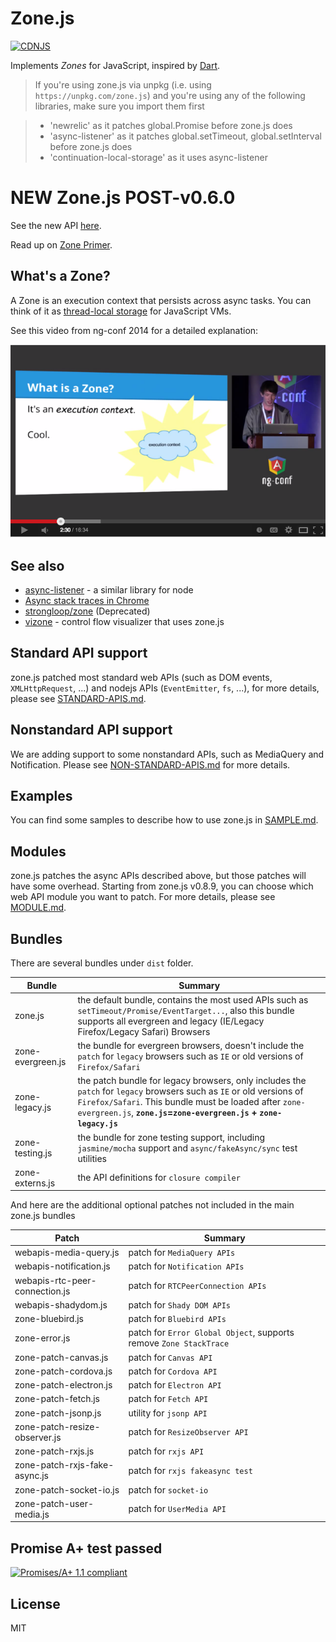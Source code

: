 # Zone.js

[![CDNJS](https://img.shields.io/cdnjs/v/zone.js.svg)](https://cdnjs.com/libraries/zone.js)

Implements _Zones_ for JavaScript, inspired by [Dart](https://www.dartlang.org/articles/zones/).

> If you're using zone.js via unpkg (i.e. using `https://unpkg.com/zone.js`)
> and you're using any of the following libraries, make sure you import them first

> * 'newrelic' as it patches global.Promise before zone.js does
> * 'async-listener' as it patches global.setTimeout, global.setInterval before zone.js does
> * 'continuation-local-storage' as it uses async-listener

# NEW Zone.js POST-v0.6.0

See the new API [here](./lib/zone.ts).

Read up on [Zone Primer](https://docs.google.com/document/d/1F5Ug0jcrm031vhSMJEOgp1l-Is-Vf0UCNDY-LsQtAIY).

## What's a Zone?

A Zone is an execution context that persists across async tasks.
You can think of it as [thread-local storage](http://en.wikipedia.org/wiki/Thread-local_storage) for JavaScript VMs.

See this video from ng-conf 2014 for a detailed explanation:

[![screenshot of the zone.js presentation and ng-conf 2014](./presentation.png)](//www.youtube.com/watch?v=3IqtmUscE_U&t=150)

## See also
* [async-listener](https://github.com/othiym23/async-listener) - a similar library for node
* [Async stack traces in Chrome](http://www.html5rocks.com/en/tutorials/developertools/async-call-stack/)
* [strongloop/zone](https://github.com/strongloop/zone) (Deprecated)
* [vizone](https://github.com/gilbox/vizone) - control flow visualizer that uses zone.js

## Standard API support

zone.js patched most standard web APIs (such as DOM events, `XMLHttpRequest`, ...) and nodejs APIs
(`EventEmitter`, `fs`, ...), for more details, please see [STANDARD-APIS.md](STANDARD-APIS.md).

## Nonstandard API support

We are adding support to some nonstandard APIs, such as MediaQuery and
Notification. Please see [NON-STANDARD-APIS.md](NON-STANDARD-APIS.md) for more details.

## Examples

You can find some samples to describe how to use zone.js in [SAMPLE.md](SAMPLE.md).

## Modules

zone.js patches the async APIs described above, but those patches will have some overhead.
Starting from zone.js v0.8.9, you can choose which web API module you want to patch.
For more details, please
see [MODULE.md](MODULE.md).

## Bundles
There are several bundles under `dist` folder.

|Bundle|Summary|
|---|---|
|zone.js|the default bundle, contains the most used APIs such as `setTimeout/Promise/EventTarget...`, also this bundle supports all evergreen and legacy (IE/Legacy Firefox/Legacy Safari) Browsers|
|zone-evergreen.js|the bundle for evergreen browsers, doesn't include the `patch` for `legacy` browsers such as `IE` or old versions of `Firefox/Safari`|
|zone-legacy.js|the patch bundle for legacy browsers, only includes the `patch` for `legacy` browsers such as `IE` or old versions of `Firefox/Safari`. This bundle must be loaded after `zone-evergreen.js`, **`zone.js`=`zone-evergreen.js` + `zone-legacy.js`**|
|zone-testing.js|the bundle for zone testing support, including `jasmine/mocha` support and `async/fakeAsync/sync` test utilities|
|zone-externs.js|the API definitions for `closure compiler`|

And here are the additional optional patches not included in the main zone.js bundles

|Patch|Summary|
|---|---|
|webapis-media-query.js|patch for `MediaQuery APIs`|
|webapis-notification.js|patch for `Notification APIs`|
|webapis-rtc-peer-connection.js|patch for `RTCPeerConnection APIs`|
|webapis-shadydom.js|patch for `Shady DOM APIs`|
|zone-bluebird.js|patch for `Bluebird APIs`|
|zone-error.js|patch for `Error Global Object`, supports remove `Zone StackTrace`|
|zone-patch-canvas.js|patch for `Canvas API`|
|zone-patch-cordova.js|patch for `Cordova API`|
|zone-patch-electron.js|patch for `Electron API`|
|zone-patch-fetch.js|patch for `Fetch API`|
|zone-patch-jsonp.js|utility for `jsonp API`|
|zone-patch-resize-observer.js|patch for `ResizeObserver API`|
|zone-patch-rxjs.js|patch for `rxjs API`|
|zone-patch-rxjs-fake-async.js|patch for `rxjs fakeasync test`|
|zone-patch-socket-io.js|patch for `socket-io`|
|zone-patch-user-media.js|patch for `UserMedia API`|

## Promise A+ test passed
[![Promises/A+ 1.1 compliant](https://promisesaplus.com/assets/logo-small.png)](https://promisesaplus.com/)

## License
MIT
